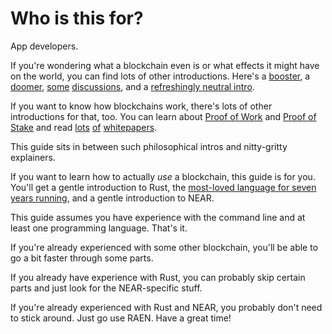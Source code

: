 # Who is this for?

App developers.

If you're wondering what a blockchain even is or what effects it might have on the world, you can find lots of other introductions. Here's a [booster](https://martinhiesboeck.blog/2018/04/02/how-blockchain-will-save-the-world/), a [doomer](https://www.youtube.com/watch?v=YQ_xWvX1n9g), [some](https://www.youtube.com/watch?v=YQ_xWvX1n9g) [discussions](https://www.nytimes.com/2022/04/05/opinion/ezra-klein-podcast-dan-olson.html), and a [refreshingly neutral intro](https://www.nytimes.com/interactive/2022/03/18/technology/cryptocurrency-crypto-guide.html).

If you want to know how blockchains work, there's lots of other introductions for that, too. You can learn about [Proof of Work](https://www.3blue1brown.com/lessons/bitcoin) and [Proof of Stake](https://ethereum.org/en/developers/docs/consensus-mechanisms/pos/) and read [lots](https://bitcoinwhitepaper.co/) [of](https://ethereum.org/en/whitepaper/) [whitepapers](https://docs.near.org/docs/concepts/architecture/papers).

This guide sits in between such philosophical intros and nitty-gritty explainers.

If you want to learn how to actually _use_ a blockchain, this guide is for you. You'll get a gentle introduction to Rust, the [most-loved language for seven years running](https://insights.stackoverflow.com/survey/2021#technology-most-loved-dreaded-and-wanted), and a gentle introduction to NEAR.

This guide assumes you have experience with the command line and at least one programming language. That's it.

If you're already experienced with some other blockchain, you'll be able to go a bit faster through some parts.

If you already have experience with Rust, you can probably skip certain parts and just look for the NEAR-specific stuff.

If you're already experienced with Rust and NEAR, you probably don't need to stick around. Just go use RAEN. Have a great time!

<!--
TODO: link to Status Message: Expert once it's complete

If you have experience with NEAR, you can skip ahead to [Chapter 5: Status Message Expert](./status-message/expert/intro.md).
-->

